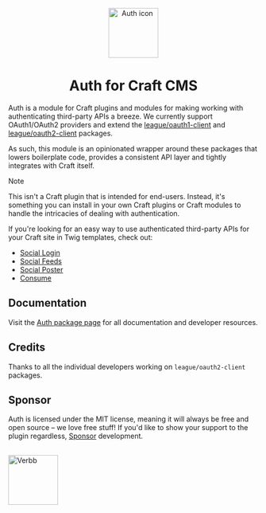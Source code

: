 <p align="center"><img src="https://verbb.imgix.net/plugins/auth/auth-icon.svg" width="100" height="100" alt="Auth icon"></p>
<h1 align="center">Auth for Craft CMS</h1>

Auth is a module for Craft plugins and modules for making working with authenticating third-party APIs a breeze. We currently support OAuth1/OAuth2 providers and extend the [league/oauth1-client](https://github.com/thephpleague/oauth2-client) and [league/oauth2-client](https://github.com/thephpleague/oauth2-client) packages.

As such, this module is an opinionated wrapper around these packages that lowers boilerplate code, provides a consistent API layer and tightly integrates with Craft itself.

> [!NOTE]
> This isn't a Craft plugin that is intended for end-users. Instead, it's something you can install in your own Craft plugins or Craft modules to handle the intricacies of dealing with authentication.
>
> If you're looking for an easy way to use authenticated third-party APIs for your Craft site in Twig templates, check out:
> - [Social Login](https://github.com/verbb/social-login)
> - [Social Feeds](https://github.com/verbb/social-feeds)
> - [Social Poster](https://github.com/verbb/social-poster)
> - [Consume](https://github.com/verbb/consume)

## Documentation
Visit the [Auth package page](https://verbb.io/packages/auth) for all documentation and developer resources.

## Credits
Thanks to all the individual developers working on `league/oauth2-client` packages.

## Sponsor
Auth is licensed under the MIT license, meaning it will always be free and open source – we love free stuff! If you'd like to show your support to the plugin regardless, [Sponsor](https://github.com/sponsors/verbb) development.

<h2></h2>

<a href="https://verbb.io" target="_blank">
    <img width="100" src="https://verbb.io/assets/img/verbb-pill.svg" alt="Verbb">
</a>
